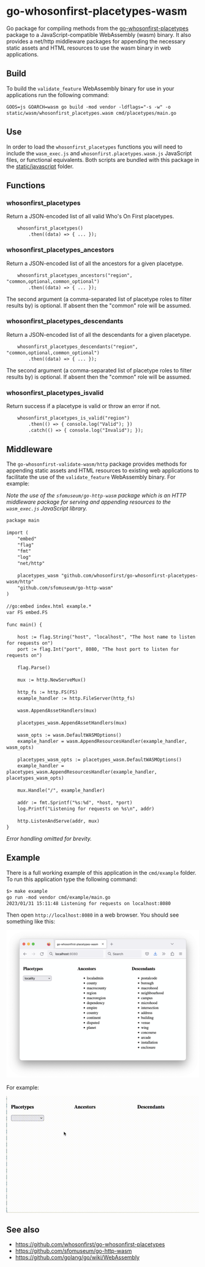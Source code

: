 # go-whosonfirst-placetypes-wasm

Go package for compiling methods from the [go-whosonfirst-placetypes](https://github.com/whosonfirst/go-whosonfirst-placetypes) package to a JavaScript-compatible WebAssembly (wasm) binary. It also provides a net/http middleware packages for appending the necessary static assets and HTML resources to use the wasm binary in web applications.

## Build

To build the `validate_feature` WebAssembly binary for use in your applications run the following command:

```
GOOS=js GOARCH=wasm go build -mod vendor -ldflags="-s -w" -o static/wasm/whosonfirst_placetypes.wasm cmd/placetypes/main.go
```

## Use

In order to load the `whosonfirst_placetypes` functions you will need to include the `wasm_exec.js` and `whosonfirst.placetypes.wasm.js` JavaScript files, or functional equivalents. Both scripts are bundled with this package in the [static/javascript](static/javascript) folder.

## Functions

### whosonfirst_placetypes

Return a JSON-encoded list of all valid Who's On First placetypes.

```
	whosonfirst_placetypes()
	    .then((data) => { ... });
```

### whosonfirst_placetypes_ancestors

Return a JSON-encoded list of all the ancestors for a given placetype.

```
	whosonfirst_placetypes_ancestors("region", "common,optional,common_optional")
	    .then((data) => { ... });
```

The second argument (a comma-separated list of placetype roles to filter results by) is optional. If absent then the "common" role will be assumed.

### whosonfirst_placetypes_descendants

Return a JSON-encoded list of all the descendants for a given placetype.

```
	whosonfirst_placetypes_descendants("region", "common,optional,common_optional")
	    .then((data) => { ... });
```

The second argument (a comma-separated list of placetype roles to filter results by) is optional. If absent then the "common" role will be assumed.

### whosonfirst_placetypes_isvalid

Return success if a placetype is valid or throw an error if not.

```
	whosonfirst_placetypes_is_valid("region")
	    .then(() => { console.log("Valid"); })
	    .catch(() => { console.log("Invalid"); });
```
## Middleware

The `go-whosonfirst-validate-wasm/http` package provides methods for appending static assets and HTML resources to existing web applications to facilitate the use of the `validate_feature` WebAssembly binary. For example:

_Note the use of the `sfomuseum/go-http-wasm` package which is an HTTP middleware package for serving and appending resources to the `wasm_exec.js` JavaScript library._

```
package main

import (
	"embed"
	"flag"
	"fmt"
	"log"
	"net/http"

	placetypes_wasm "github.com/whosonfirst/go-whosonfirst-placetypes-wasm/http"
	"github.com/sfomuseum/go-http-wasm"
)

//go:embed index.html example.*
var FS embed.FS

func main() {

	host := flag.String("host", "localhost", "The host name to listen for requests on")
	port := flag.Int("port", 8080, "The host port to listen for requests on")

	flag.Parse()

	mux := http.NewServeMux()

	http_fs := http.FS(FS)
	example_handler := http.FileServer(http_fs)

	wasm.AppendAssetHandlers(mux)

	placetypes_wasm.AppendAssetHandlers(mux)

	wasm_opts := wasm.DefaultWASMOptions()
	example_handler = wasm.AppendResourcesHandler(example_handler, wasm_opts)
	
	placetypes_wasm_opts := placetypes_wasm.DefaultWASMOptions()
	example_handler = placetypes_wasm.AppendResourcesHandler(example_handler, placetypes_wasm_opts)

	mux.Handle("/", example_handler)

	addr := fmt.Sprintf("%s:%d", *host, *port)
	log.Printf("Listening for requests on %s\n", addr)

	http.ListenAndServe(addr, mux)
}

```

_Error handling omitted for brevity._

## Example

There is a full working example of this application in the `cmd/example` folder. To run this application type the following command:

```
$> make example
go run -mod vendor cmd/example/main.go
2023/01/31 15:11:48 Listening for requests on localhost:8080
```

Then open `http://localhost:8080` in a  web browser. You should see something like this:

![](docs/images/wof-placetypes-wasm.png)

For example:

![](docs/images/wof-placetypes-wasm.gif)

## See also

* https://github.com/whosonfirst/go-whosonfirst-placetypes
* https://github.com/sfomuseum/go-http-wasm
* https://github.com/golang/go/wiki/WebAssembly